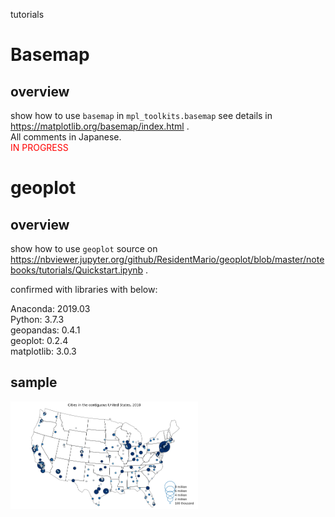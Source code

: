 tutorials  

# Basemap
## overview
show how to use <code>basemap</code> in <code>mpl_toolkits.basemap</code>
see details in https://matplotlib.org/basemap/index.html .  
All comments in Japanese.  
<font color="red">IN PROGRESS</font>

# geoplot
## overview
show how to use <code>geoplot</code>
source on https://nbviewer.jupyter.org/github/ResidentMario/geoplot/blob/master/notebooks/tutorials/Quickstart.ipynb .

confirmed with libraries with below:

Anaconda: 2019.03  
Python: 3.7.3  
geopandas: 0.4.1  
geoplot: 0.2.4  
matplotlib: 3.0.3  

## sample
<img src="geoplot_sample.png" width=300>


